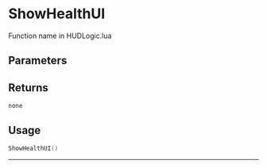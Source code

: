 # ShowHealthUI
Function name in HUDLogic.lua
## Parameters

## Returns
`none`
## Usage
```lua
ShowHealthUI()
```
---
